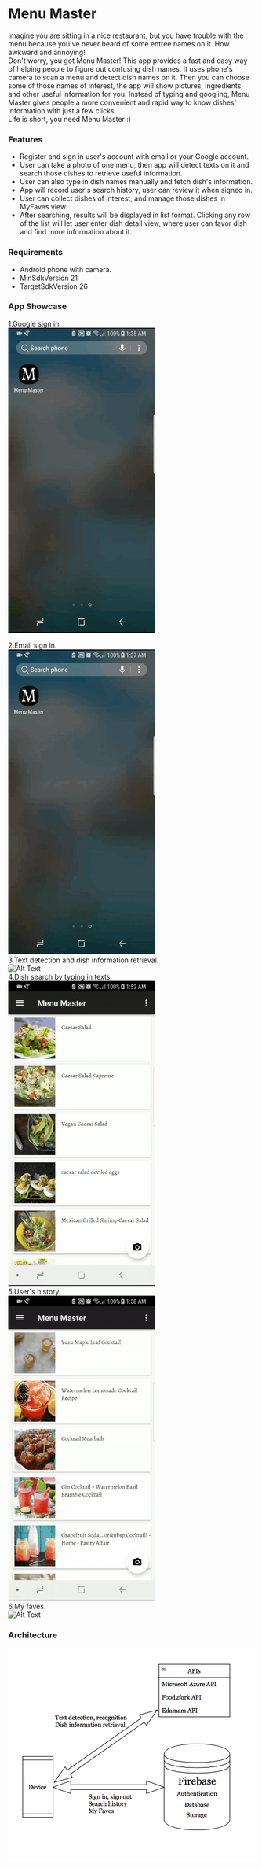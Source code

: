 # Menu Master

Imagine you are sitting in a nice restaurant, but you have trouble with the menu because you've never heard of some entree names on it. How awkward and annoying!  
Don't worry, you got Menu Master! This app provides a fast and easy way of helping people to figure out confusing dish names. It uses phone's camera to scan a menu and detect dish names on it. Then you can choose some of those names of interest, the app will show pictures, ingredients, and other useful information for you. Instead of typing and googling, Menu Master gives people a more convenient and rapid way to know dishes' information with just a few clicks.  
Life is short, you need Menu Master :)  

### Features  
* Register and sign in user's account with email or your Google account.
* User can take a photo of one menu, then app will detect texts on it and search those dishes to retrieve useful information.
* User can also type in dish names manually and fetch dish's information.
* App will record user's search history, user can review it when signed in.  
* User can collect dishes of interest, and manage those dishes in MyFaves view. 
* After searching, results will be displayed in list format. Clicking any row of the list will let user enter dish detail view, where user can favor dish and find more information about it. 

### Requirements
* Android phone with camera. 
* MinSdkVersion 21
* TargetSdkVersion 26  

### App Showcase  
1.Google sign in.  
![Alt Text](Image/google_signin.gif)  
  
2.Email sign in.   
![Alt Text](Image/email_signin.gif)  
3.Text detection and dish information retrieval.  
![Alt Text](Image/take_picture.gif)   
4.Dish search by typing in texts.  
![Alt Text](Image/text_search.gif)  
5.User's history.  
![Alt Text](Image/history.gif)  
6.My faves.  
![Alt Text](Image/myfaves.gif)  

### Architecture  
![Alt Text](Image/Architecture.png)     

